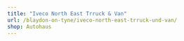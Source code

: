 ```yaml
---
title: "Iveco North East Trruck & Van"
url: /blaydon-on-tyne/iveco-north-east-trruck-und-van/
shop: Autohaus
---
```


